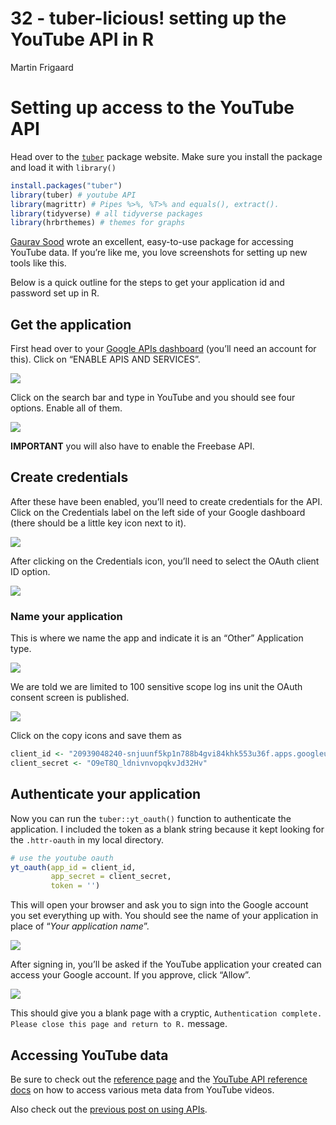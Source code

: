 32 - tuber-licious\! setting up the YouTube API in R
================
Martin Frigaard

# Setting up access to the YouTube API

Head over to the
[`tuber`](https://soodoku.github.io/tuber/articles/tuber-ex.html)
package website. Make sure you install the package and load it with
`library()`

``` r
install.packages("tuber")
library(tuber) # youtube API
library(magrittr) # Pipes %>%, %T>% and equals(), extract().
library(tidyverse) # all tidyverse packages
library(hrbrthemes) # themes for graphs
```

[Gaurav Sood](https://www.gsood.com/) wrote an excellent, easy-to-use
package for accessing YouTube data. If you’re like me, you love
screenshots for setting up new tools like this.

Below is a quick outline for the steps to get your application id and
password set up in R.

## Get the application

First head over to your [Google APIs
dashboard](https://console.developers.google.com/apis/dashboard) (you’ll
need an account for this). Click on “ENABLE APIS AND SERVICES”.

![](figs/32-00-google-api.png)<!-- -->

Click on the search bar and type in YouTube and you should see four
options. Enable all of them.

![](figs/32-01-youtube-api.png)<!-- -->

**IMPORTANT** you will also have to enable the Freebase API.

## Create credentials

After these have been enabled, you’ll need to create credentials for the
API. Click on the Credentials label on the left side of your Google
dashboard (there should be a little key icon next to it).

![](figs/32-02-google-api-credentials.png)<!-- -->

After clicking on the Credentials icon, you’ll need to select the OAuth
client ID option.

![](figs/32-03-create-credentials.png)<!-- -->

### Name your application

This is where we name the app and indicate it is an “Other” Application
type.

![](figs/32-04-create-youtube-api-r.png)<!-- -->

We are told we are limited to 100 sensitive scope log ins unit the OAuth
consent screen is published.

![](figs/32-05-oauth-cred-google.png)<!-- -->

Click on the copy icons and save them as

``` r
client_id <- "20939048240-snjuunf5kp1n788b4gvi84khk553u36f.apps.googleusercontent.com"
client_secret <- "O9eT8Q_ldnivnvopqkvJd32Hv"
```

## Authenticate your application

Now you can run the `tuber::yt_oauth()` function to authenticate the
application. I included the token as a blank string because it kept
looking for the `.httr-oauth` in my local directory.

``` r
# use the youtube oauth 
yt_oauth(app_id = client_id,
         app_secret = client_secret,
         token = '')
```

This will open your browser and ask you to sign into the Google account
you set everything up with. You should see the name of your application
in place of “*Your application name*”.

![](figs/32-06-sign-in-with-youtube.png)<!-- -->

After signing in, you’ll be asked if the YouTube application your
created can access your Google account. If you approve, click “Allow”.

![](figs/32-07-google-credentials-allow.png)<!-- -->

This should give you a blank page with a cryptic, `Authentication
complete. Please close this page and return to R.` message.

## Accessing YouTube data

Be sure to check out the [reference
page](https://soodoku.github.io/tuber/reference/index.html) and the
[YouTube API reference
docs](https://developers.google.com/youtube/v3/docs/) on how to access
various meta data from YouTube videos.

Also check out the [previous post on using
APIs](http://www.storybench.org/how-to-access-apis-in-r/).

